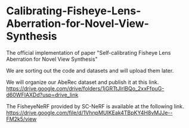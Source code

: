 # Calibrating-Fisheye-Lens-Aberration-for-Novel-View-Synthesis
The official implementation of paper "Self-calibrating Fisheye Lens Aberration for Novel View Synthesis"

We are sorting out the code and datasets and will upload them later.

We will organize our AbeRec dataset and publish it at this link. https://drive.google.com/drive/folders/1jGRTtJlrlBQo_2xxFfpuG-d60WFIAXDd?usp=drive_link

The FisheyeNeRF provided by SC-NeRF is available at the following link. https://drive.google.com/file/d/1VhnpMUIKEak4TBpKY4H8vMJJe--FM2k5/view 
